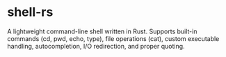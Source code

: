 # shell-rs
A lightweight command-line shell written in Rust. Supports built-in commands (cd, pwd, echo, type), file operations (cat), custom executable handling, autocompletion, I/O redirection, and proper quoting.
